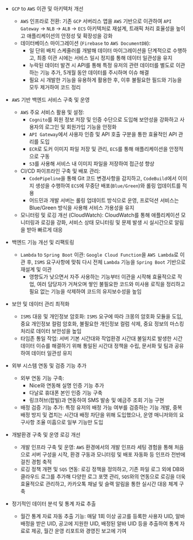 - ``GCP`` to `AWS` 이관 및 아키텍처 개선
  - `AWS` 인프라로 전환: 기존 `GCP` 서버리스 앱을 `AWS` 기반으로 이관하여 `API Gateway` → `NLB` → `ALB` → `ECS` 아키텍처로 재설계, 트래픽 처리 효율성을 높이고 애플리케이션의 안정성 및 확장성을 강화
  - 데이터베이스 마이그레이션 (`Firebase` to `AWS DocumentDB`):
    - 일 단위 배치 스케줄러를 개발해 데이터 마이그레이션을 단계적으로 수행하고, 최종 이관 시에는 서비스 일시 정지를 통해 데이터 일관성을 유지
    - 누락된 데이터 발견 시 API를 통해 특정 유저의 관련 데이터를 별도로 이관하는 기능 추가, 5개월 동안 데이터를 주시하며 이슈 해결
    - 필요 시 개발한 기능을 유용하게 활용한 후, 이후 불필요한 필드와 기능을 모두 제거하여 코드 정리

- `AWS` 기반 백엔드 서비스 구축 및 운영
  - `AWS` 주요 서비스 활용 및 설정:
    - `Cognito`를 회원 정보 저장 및 인증 수단으로 도입해 보안성을 강화하고 사용자의 로그인 및 회원가입 기능을 안정화
    - `API Gateway`에서 사용자 인증 및 API 호출 구분을 통한 효율적인 API 관리를 도입
    - `ECR`로 도커 이미지 파일 저장 및 관리, `ECS`를 통해 애플리케이션을 안정적으로 구동
    - `S3`를 사용해 서비스 내 이미지 파일을 저장하여 접근성 향상
  - CI/CD 파이프라인 구축 및 배포 관리:
    - `CodePipeline`을 통해 Git 코드 변경사항을 감지하고, `CodeBuild`에서 이미지 생성을 수행하여 `ECS`에 무중단 배포(`Blue/Green`)와 롤링 업데이트를 적용
    - 어드민과 개발 서버는 롤링 업데이트 방식으로 운영, 프로덕션 서비스는 Blue/Green 방식을 사용해 서비스 가용성을 유지
  - 모니터링 및 로깅 개선 (CloudWatch): CloudWatch를 통해 애플리케이션 모니터링과 로깅을 강화, 서비스 상태 모니터링 및 문제 발생 시 실시간으로 알림을 받아 빠르게 대응

- 백엔드 기능 개선 및 리팩토링
  - `Lambda` to `Spring Boot` 이관: `Google Cloud Function`을 `AWS Lambda`로 이관 후, `ISMS` 요구사항에 맞춰 다시 전체 `Lambda` 기능을 `Spring Boot` 기반으로 재설계 및 이관
    - 영향도가 낮으면서 자주 사용하는 기능부터 이관을 시작해 효율적으로 작업, 여러 담당자가 거쳐오며 쌓인 불필요한 코드와 미사용 로직을 정리하고 필요 없는 기능을 삭제하여 코드의 유지보수성을 높임

- 보안 및 데이터 관리 최적화
  - `ISMS` 대응 및 개인정보 암호화: `ISMS` 요구에 따라 크몽의 암호화 모듈을 도입, 중요 개인정보 컬럼 암호화, 불필요한 개인정보 컬럼 삭제, 중요 정보의 마스킹 처리로 데이터 보안성을 높임
  - 타임존 통일 작업: 서버 기본 시간대와 작업환경 시간대 불일치로 발생한 시간 데이터 이슈를 해결하기 위해 통일된 시간대 정책을 수립, 문서화 및 팀과 공유하여 데이터 일관성 유지

- 외부 시스템 연동 및 검증 기능 추가
  - 외부 연동 기능 구축:
    - Nice와 연동해 실명 인증 기능 추가
    - 다날로 휴대폰 본인 인증 기능 구축
    - 링크허브(팝빌)과 연동하여 SMS 발송 및 예금주 조회 기능 구현
  - 배정 검증 기능 추가: 특정 유저의 배정 가능 여부를 검증하는 기능 개발, 중복 배정 방지 및 겹치는 시간대 배정 차단을 위해 도입했으나, 운영 매니저와의 요구사항 조율 미흡으로 일부 기능만 도입

- 개발환경 구축 및 운영 로깅 개선
  - 개발 인프라 구축 및 운영: `AWS` 환경에서의 개발 인프라 세팅 경험을 통해 처음으로 서버 구성을 시작, 환경 구동과 모니터링 및 배포 자동화 등 인프라 전반에 걸친 경험 축적
  - 로깅 정책 개편 및 `SQS` 연동: 로깅 정책을 정의하고, 기존 파일 로그 외에 DB와 클라우드 로그를 추가해 다양한 로그 포맷 관리, `SQS`와의 연동으로 로깅을 더욱 효율적으로 관리하고, 카카오톡 채널 및 슬랙 알림을 통한 실시간 대응 체계 구축

- 정기적인 데이터 분석 및 통계 자료 추출
  - 월간 통계 자료 자동 추출 기능: 매달 1회 이상 공고를 등록한 사용자 UID, 알바 배정을 받은 UID, 공고에 지원한 UID, 배정된 알바 UID 등을 추출하여 통계 자료로 제공, 월간 운영 리포트와 경영진 보고에 기여
 
